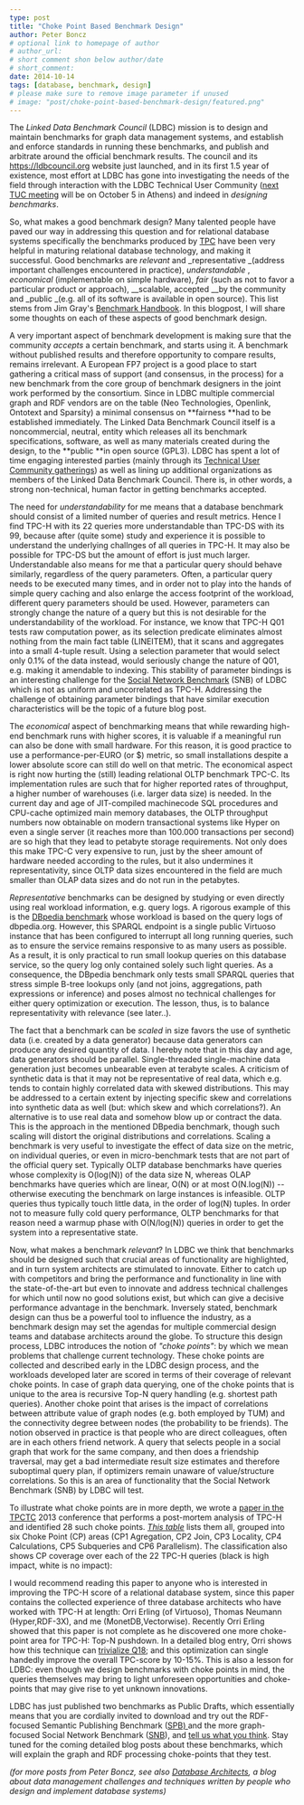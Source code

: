 ```yaml
---
type: post
title: "Choke Point Based Benchmark Design"
author: Peter Boncz
# optional link to homepage of author
# author_url: 
# short comment shon below author/date
# short_comment:
date: 2014-10-14
tags: [database, benchmark, design]
# please make sure to remove image parameter if unused
# image: "post/choke-point-based-benchmark-design/featured.png" 
---
```



The *Linked Data Benchmark Council* (LDBC) mission is to design and
maintain benchmarks for graph data management systems, and establish and
enforce standards in running these benchmarks, and publish and arbitrate
around the official benchmark results. The council and its
https://ldbcouncil.org website just launched, and in its
first 1.5 year of existence, most effort at LDBC has gone into
investigating the needs of the field through interaction with the LDBC
Technical User Community
([next TUC meeting](/event/fifth-tuc-meeting) will be on October 5 in Athens) and indeed in *designing
benchmarks*.

So, what makes a good benchmark design? Many talented people have paved
our way in addressing this question and for relational database systems
specifically the benchmarks produced by [TPC](http://www.tpc.org/) have
been very helpful in maturing relational database technology, and making
it successful. Good benchmarks
are _relevant_ and _representative _(address important challenges
encountered in practice), _understandable_ , _economical_ (implementable
on simple hardware), _fair_ (such as not to favor a particular product
or approach), __scalable, accepted __by the
community  and _public _(e.g. all of its software is available in open
source). This list stems from Jim
Gray's [Benchmark Handbook](http://research.microsoft.com/en-us/um/people/gray/BenchmarkHandbook/TOC.htm). In this blogpost, I will share some thoughts on each of these aspects of good benchmark design.

A very important aspect of benchmark development is making sure that the
community *accepts* a certain benchmark, and starts using it. A
benchmark without published results and therefore opportunity to compare
results, remains irrelevant. A European FP7 project is a good place to
start gathering a critical mass of support (and consensus, in the
process) for a new benchmark from the core group of benchmark designers
in the joint work performed by the consortium. Since in LDBC multiple
commercial graph and RDF vendors are on the table (Neo Technologies,
Openlink, Ontotext and Sparsity) a minimal consensus on **fairness **had
to be established immediately. The Linked Data Benchmark Council itself
is a noncommercial, neutral, entity which releases all its benchmark
specifications, software, as well as many materials created during the
design, to the **public **in open source (GPL3).  LDBC has spent a lot
of time engaging interested parties (mainly through
its [Technical User Community gatherings](/tags/tuc-meeting/)) as well as lining up additional organizations as
members of the Linked Data Benchmark Council. There is, in other words,
a strong non-technical, human factor in getting benchmarks accepted.

The need for *understandability* for me means that a database benchmark
should consist of a limited number of queries and result metrics. Hence
I find TPC-H with its 22 queries more understandable than TPC-DS with
its 99, because after (quite some) study and experience it is possible
to understand the underlying challnges of all queries in TPC-H. It may
also be possible for TPC-DS but the amount of effort is just much
larger. Understandable also means for me that a particular query should
behave similarly, regardless of the query parameters. Often, a
particular query needs to be executed many times, and in order not to
play into the hands of simple query caching and also enlarge the access
footprint of the workload, different query parameters should be used.
However, parameters can strongly change the nature of a query but this
is not desirable for the understandability of the workload. For
instance, we know that TPC-H Q01 tests raw computation power, as its
selection predicate eliminates almost nothing from the main fact table
(LINEITEM), that it scans and aggregates into a small 4-tuple result.
Using a selection parameter that would select only 0.1% of the data
instead, would seriously change the nature of Q01, e.g. making it
amendable to indexing. This stability of parameter bindings is an
interesting challenge for the [Social Network Benchmark](benchmarks/snb) (SNB) of LDBC which is not as uniform and
uncorrelated as TPC-H. Addressing the challenge of obtaining parameter
bindings that have similar execution characteristics will be the topic
of a future blog post.

The *economical* aspect of benchmarking means that while rewarding
high-end benchmark runs with higher scores, it is valuable if a
meaningful run can also be done with small hardware. For this reason, it
is good practice to use a performance-per-EURO (or $) metric, so small
installations despite a lower absolute score can still do well on that
metric. The economical aspect is right now hurting the (still) leading
relational OLTP benchmark TPC-C. Its implementation rules are such that
for higher reported rates of throughput, a higher number of warehouses
(i.e. larger data size) is needed. In the current day and age of
JIT-compiled machinecode SQL procedures and CPU-cache optimized main
memory databases, the OLTP throughput numbers now obtainable on modern
transactional systems like Hyper on even a single server (it reaches
more than 100.000 transactions per second) are so high that they lead to
petabyte storage requirements. Not only does this make TPC-C very
expensive to run, just by the sheer amount of hardware needed according
to the rules, but it also undermines it representativity, since OLTP
data sizes encountered in the field are much smaller than OLAP data
sizes and do not run in the petabytes.

*Representative* benchmarks can be designed by studying or even directly
using real workload information, e.g. query logs. A rigorous example of
this is the [DBpedia benchmark](http://aksw.org/Projects/DBPSB.html) whose
workload is based on the query logs of dbpedia.org. However, this SPARQL
endpoint is a single public Virtuoso instance that has been configured
to interrupt all long running queries, such as to ensure the service
remains responsive to as many users as possible. As a result, it is only
practical to run small lookup queries on this database service, so the
query log only contained solely such light queries. As a consequence,
the DBpedia benchmark only tests small SPARQL queries that stress simple
B-tree lookups only (and not joins, aggregations, path expressions or
inference) and poses almost no technical challenges for either query
optimization or execution. The lesson, thus, is to balance
representativity with relevance (see later..).

The fact that a benchmark can be *scaled* in size favors the use of
synthetic data (i.e. created by a data generator) because data
generators can produce any desired quantity of data. I hereby note that
in this day and age,  data generators should be parallel.
Single-threaded single-machine data generation just becomes unbearable
even at terabyte scales. A criticism of synthetic data is that it may
not be representative of real data, which e.g. tends to contain highly
correlated data with skewed distributions. This may be addressed to a
certain extent by injecting specific skew and correlations into
synthetic data as well (but: which skew and which correlations?). An
alternative is to use real data and somehow blow up or contract the
data. This is the approach in the mentioned DBpedia benchmark, though
such scaling will distort the original distributions and correlations.
Scaling a benchmark is very useful to investigate the effect of data
size on the metric, on individual queries, or even in micro-benchmark
tests that are not part of the official query set. Typically OLTP
database benchmarks have queries whose complexity is O(log(N)) of the
data size N, whereas OLAP benchmarks have queries which are linear, O(N)
or at most O(N.log(N))  -- otherwise executing the benchmark on large
instances is infeasible. OLTP queries thus typically touch little data,
in the order of log(N) tuples. In order not to measure fully cold query
performance, OLTP benchmarks for that reason need a warmup phase with
O(N/log(N)) queries in order to get the system into a representative
state.

Now, what makes a benchmark *relevant*? In LDBC we think that benchmarks
should be designed such that crucial areas of functionality are
highlighted, and in turn system architects are stimulated to innovate.
Either to catch up with competitors and bring the performance and
functionality in line with the state-of-the-art but even to innovate and
address technical challenges for which until now no good solutions
exist, but which can give a decisive performance advantage in the
benchmark. Inversely stated, benchmark design can thus be a powerful
tool to influence the industry, as a benchmark design may set the
agendas for multiple commercial design teams and database architects
around the globe. To structure this design process, LDBC introduces the
notion of *"choke points"*: by which we mean problems that challenge
current technology. These choke points are collected and described early
in the LDBC design process, and the workloads developed later are scored
in terms of their coverage of relevant choke points. In case of graph
data querying, one of the choke points that is unique to the area is
recursive Top-N query handling (e.g. shortest path queries). Another
choke point that arises is the impact of correlations between attribute
value of graph nodes (e.g. both employed by TUM) and the connectivity
degree between nodes (the probability to be friends). The notion
observed in practice is that people who are direct colleagues, often are
in each others friend network. A query that selects people in a social
graph that work for the same company, and then does a friendship
traversal, may get a bad intermediate result size estimates and
therefore suboptimal query plan, if optimizers remain unaware of
value/structure correlations. So this is an area of functionality that
the Social Network Benchmark (SNB) by LDBC will test.

To illustrate what choke points are in more depth, we wrote
a [paper in the TPCTC](http://oai.cwi.nl/oai/asset/21424/21424B.pdf) 2013
conference that performs a post-mortem analysis of TPC-H and identified
28 such choke points.
*[This table](chokepoints.png)* lists them all, grouped into six Choke Point (CP) areas (CP1
Agregation, CP2 Join, CP3 Locality, CP4 Calculations, CP5 Subqueries and
CP6 Parallelism). The classification also shows CP coverage over each of
the 22 TPC-H queries (black is high impact, white is no impact):

I would recommend reading this paper to anyone who is interested in
improving the TPC-H score of a relational database system, since this
paper contains the collected experience of three database architects who
have worked with TPC-H at length: Orri Erling (of Virtuoso), Thomas
Neumann (Hyper,RDF-3X), and me (MonetDB,Vectorwise).  Recently Orri
Erling showed that this paper is not complete as he discovered one more
choke-point area for TPC-H:  Top-N pushdown. In a detailed blog entry,
Orri shows how this technique
can [trivialize Q18](http://www.openlinksw.com/weblog/oerling/?id=1779);
and this optimization can single handedly improve the overall TPC-score
by 10-15%. This is also a lesson for LDBC: even though we design
benchmarks with choke points in mind, the queries themselves may bring
to light unforeseen opportunities and choke-points that may give rise to
yet unknown innovations. 

LDBC has just published two benchmarks as Public Drafts, which
essentially means that you are cordially invited to download and try out
the RDF-focused Semantic Publishing Benchmark
([SPB) ](/developer/spb) and the more graph-focused
Social Network Benchmark ([SNB](/developer/snb)), 
and [tell us what you think](https://groups.google.com/forum/#!forum/ldbcouncil). Stay tuned for the coming detailed blog posts about these
benchmarks, which will explain the graph and RDF processing choke-points
that they test.

_(for more posts from Peter Boncz, see
also [Database Architects](https://databasearchitects.blogspot.com), a blog
about data management challenges and techniques written by people who
design and implement database systems)_
